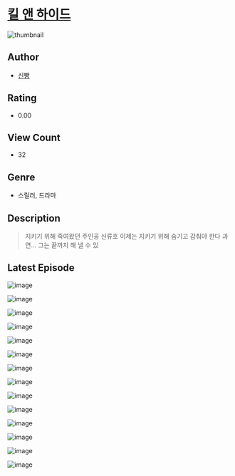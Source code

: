 # [킬 앤 하이드](https://comic.naver.com/bestChallenge/list?titleId=811161)
![thumbnail](https://image-comic.pstatic.net/user_contents_data/challenge_comic/2023/05/25/367213/upload_7089007982341599792_480x623.jpeg)

## Author
- [신빵](https://comic.naver.com/artistTitle?id=367213)

## Rating
- 0.00

## View Count
- 32

## Genre
- 스릴러, 드라마

## Description
> 지키기 위해 죽여왔던 주인공 신류호 이제는 지키기 위해 숨기고 감춰야 한다 과연... 그는 끝까지 해 낼 수 있


## Latest Episode
![image](https://image-comic.pstatic.net/user_contents_data/challenge_comic/2023/05/25/367213/upload_7076054660849754723.jpeg)

![image](https://image-comic.pstatic.net/user_contents_data/challenge_comic/2023/05/25/367213/upload_3977351806788527153.jpeg)

![image](https://image-comic.pstatic.net/user_contents_data/challenge_comic/2023/05/25/367213/upload_3919366854289810789.jpeg)

![image](https://image-comic.pstatic.net/user_contents_data/challenge_comic/2023/05/25/367213/upload_4135492167566385763.jpeg)

![image](https://image-comic.pstatic.net/user_contents_data/challenge_comic/2023/05/25/367213/upload_7233398061142335841.jpeg)

![image](https://image-comic.pstatic.net/user_contents_data/challenge_comic/2023/05/25/367213/upload_7365971688577131828.jpeg)

![image](https://image-comic.pstatic.net/user_contents_data/challenge_comic/2023/05/25/367213/upload_7233120072870475619.jpeg)

![image](https://image-comic.pstatic.net/user_contents_data/challenge_comic/2023/05/25/367213/upload_3905801078953817907.jpeg)

![image](https://image-comic.pstatic.net/user_contents_data/challenge_comic/2023/05/25/367213/upload_3991141659071504697.jpeg)

![image](https://image-comic.pstatic.net/user_contents_data/challenge_comic/2023/05/25/367213/upload_3976739379530380643.jpeg)

![image](https://image-comic.pstatic.net/user_contents_data/challenge_comic/2023/05/25/367213/upload_3616730667409291108.jpeg)

![image](https://image-comic.pstatic.net/user_contents_data/challenge_comic/2023/05/25/367213/upload_7076333898870383668.jpeg)

![image](https://image-comic.pstatic.net/user_contents_data/challenge_comic/2023/05/25/367213/upload_3834877962711543909.jpeg)

![image](https://image-comic.pstatic.net/user_contents_data/challenge_comic/2023/05/25/367213/upload_4049922657988535906.jpeg)
